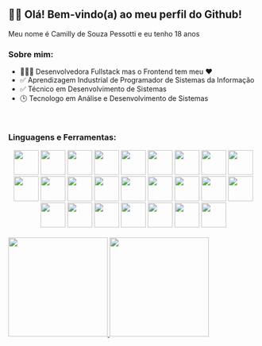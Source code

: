 <div>
  <div>
    <h2>👋🏻 Olá! Bem-vindo(a) ao meu perfil do Github!</h2>
    <p>Meu nome é Camilly de Souza Pessotti e eu tenho 18 anos</p>
  </div>
  <div>
    <h3>Sobre mim:</h3>
    <ul>
      <li>👩🏻‍💻 Desenvolvedora Fullstack mas o Frontend tem meu ❤️</li>
      <li>✅ Aprendizagem Industrial de Programador de Sistemas da Informação</li>
      <li>✅ Técnico em Desenvolvimento de Sistemas</li>
      <li>🕒 Tecnologo em Análise e Desenvolvimento de Sistemas</li>
    </ul>
  </div>
  <br />
  <div>
    <h3>Linguagens e Ferramentas:</h3>
    <div display="flex" align="center">
      <img height="50em" src="https://cdn.jsdelivr.net/gh/devicons/devicon/icons/androidstudio/androidstudio-original-wordmark.svg" />
      <img height="50em" src="https://cdn.jsdelivr.net/gh/devicons/devicon/icons/intellij/intellij-original-wordmark.svg" />
      <img height="50em" src="https://cdn.jsdelivr.net/gh/devicons/devicon/icons/vscode/vscode-original-wordmark.svg" />
      <img height="50em" src="https://cdn.jsdelivr.net/gh/devicons/devicon/icons/figma/figma-original.svg" />
      <img height="50em" src="https://cdn.jsdelivr.net/gh/devicons/devicon/icons/c/c-original.svg" />
      <img height="50em" src="https://cdn.jsdelivr.net/gh/devicons/devicon/icons/csharp/csharp-original.svg" />
      <img height="50em" src="https://cdn.jsdelivr.net/gh/devicons/devicon/icons/java/java-original-wordmark.svg" />
      <img height="50em" src="https://cdn.jsdelivr.net/gh/devicons/devicon/icons/python/python-original-wordmark.svg" />
      <img height="50em" src="https://cdn.jsdelivr.net/gh/devicons/devicon/icons/html5/html5-original-wordmark.svg" />
      <img height="50em" src="https://cdn.jsdelivr.net/gh/devicons/devicon/icons/css3/css3-original-wordmark.svg" />
      <img height="50em" src="https://cdn.jsdelivr.net/gh/devicons/devicon/icons/sass/sass-original.svg" />
      <img height="50em" src="https://cdn.jsdelivr.net/gh/devicons/devicon/icons/javascript/javascript-original.svg" />
      <img height="50em" src="https://cdn.jsdelivr.net/gh/devicons/devicon/icons/typescript/typescript-original.svg" />
      <img height="50em" src="https://cdn.jsdelivr.net/gh/devicons/devicon/icons/angularjs/angularjs-original-wordmark.svg" />
      <img height="50em" src="https://cdn.jsdelivr.net/gh/devicons/devicon/icons/react/react-original-wordmark.svg" />
      <img height="50em" src="https://cdn.jsdelivr.net/gh/devicons/devicon/icons/bootstrap/bootstrap-original-wordmark.svg" />
      <img height="50em" src="https://cdn.jsdelivr.net/gh/devicons/devicon/icons/spring/spring-original-wordmark.svg" />
      <img height="50em" src="https://cdn.jsdelivr.net/gh/devicons/devicon/icons/npm/npm-original-wordmark.svg" />
      <img height="50em" src="https://cdn.jsdelivr.net/gh/devicons/devicon/icons/yarn/yarn-original-wordmark.svg" />
      <img height="50em" src="https://cdn.jsdelivr.net/gh/devicons/devicon/icons/mysql/mysql-original-wordmark.svg" />
      <img height="50em" src="https://cdn.jsdelivr.net/gh/devicons/devicon/icons/git/git-original-wordmark.svg" />
      <img height="50em" src="https://cdn.jsdelivr.net/gh/devicons/devicon/icons/github/github-original-wordmark.svg" />
      <img height="50em" src="https://cdn.jsdelivr.net/gh/devicons/devicon/icons/gitlab/gitlab-original-wordmark.svg" />
      <img height="50em" src="https://cdn.jsdelivr.net/gh/devicons/devicon/icons/trello/trello-plain-wordmark.svg" />
      <img height="50em" src="https://cdn.jsdelivr.net/gh/devicons/devicon/icons/jira/jira-original-wordmark.svg" />
    </div>
  </div>
  <br />
  <div>
    <a href="https://github.com/pessotticamilly">
      <img height="200em" src="https://github-readme-stats.vercel.app/api/top-langs/?username=pessotticamilly&layout=compact&langs_count=8&theme=dracula"/>
      <img height="200em" src="https://github-readme-stats.vercel.app/api?        username=pessotticamilly&show_icons=true&theme=dracula&include_all_commits=true&count_private=true"/>  
  </div>
</div>
